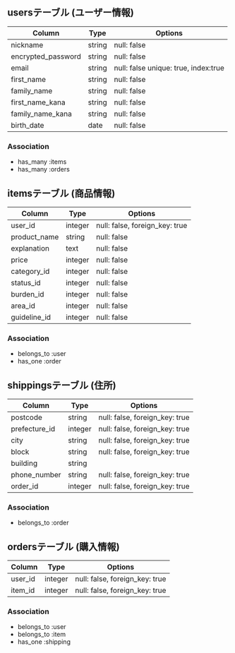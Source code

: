 ## usersテーブル (ユーザー情報)
| Column             | Type         | Options                              |
| ------------------ | ------------ | ------------------------------------ |
| nickname           | string       | null: false                          | <!--ニックネーム-->
| encrypted_password | string       | null: false                          | <!--パスワード-->
| email              | string       | null: false unique: true, index:true | <!--メールアドレス-->
| first_name         | string       | null: false                          | <!--名前-->
| family_name        | string       | null: false                          | <!--苗字-->
| first_name_kana    | string       | null: false                          | <!--名前(カナ)-->
| family_name_kana   | string       | null: false                          | <!--苗字(カナ)-->
| birth_date         | date         | null: false                          | <!--生年月日-->

### Association
- has_many :items <!--1対多-->
- has_many :orders <!--1対多-->

## itemsテーブル (商品情報)
| Column           | Type         | Options                         |
| ---------------- | ------------ | ------------------------------- |
| user_id          | integer      | null: false, foreign_key: true  |
| product_name     | string       | null: false                     | <!--商品名-->
| explanation      | text         | null: false                     | <!--商品の説明-->
| price            | integer      | null: false                     | <!--販売価格-->
| category_id      | integer      | null: false                     | <!--カテゴリー-->
| status_id        | integer      | null: false                     | <!--商品の状態-->
| burden_id        | integer      | null: false                     | <!--配送料の負担-->
| area_id          | integer      | null: false                     | <!--発送元の地域-->
| guideline_id     | integer      | null: false                     | <!--発送日の目安-->

### Association
- belongs_to :user <!--1対1(参照元テーブル → 参照先テーブル)-->
- has_one    :order <!--1対1-->

## shippingsテーブル (住所)
| Column           | Type         | Options                        |
| ---------------- | ------------ | ------------------------------ |
| postcode         | string       | null: false, foreign_key: true | <!--郵便番号-->
| prefecture_id    | integer      | null: false, foreign_key: true | <!--都道府県-->
| city             | string       | null: false, foreign_key: true | <!--市区町村-->
| block            | string       | null: false, foreign_key: true | <!--番地-->
| building         | string       |                                | <!--建物名-->
| phone_number     | string       | null: false, foreign_key: true | <!--電話番号-->
| order_id         | integer      | null: false, foreign_key: true |

### Association
- belongs_to :order <!--1対1(参照元テーブル → 参照先テーブル)-->

## ordersテーブル (購入情報)
| Column           | Type         | Options                        |
| ---------------- | ------------ | ------------------------------ |
| user_id          | integer      | null: false, foreign_key: true | <!--購入者名-->
| item_id          | integer      | null: false, foreign_key: true | <!--購入商品-->

### Association
- belongs_to :user <!--1対1(参照元テーブル → 参照先テーブル)-->
- belongs_to :item <!--1対1(参照元テーブル → 参照先テーブル)-->
- has_one    :shipping <!--1対1-->
